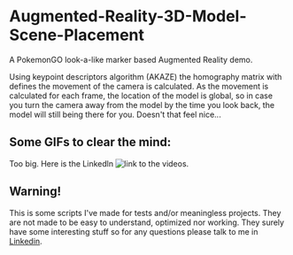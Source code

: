 # Augmented-Reality-3D-Model-Scene-Placement
A PokemonGO look-a-like marker based Augmented Reality demo.


Using keypoint descriptors algorithm (AKAZE) the homography matrix with defines the movement of the camera is calculated.
As the movement is calculated for each frame, the location of the model is global, so in case you turn the camera away from the model by the time you look back, the model will still being there for you. Doesn't that feel nice...

## Some GIFs to clear the mind:

Too big. Here is the Linkedln ![link](https://www.linkedin.com/feed/update/urn:li:activity:6737282491654131712/) to the videos.



## Warning!
This is some scripts I've made for tests and/or meaningless projects. They are not made to be easy to understand, optimized nor working. They surely have some interesting stuff so for any questions please talk to me in [Linkedin](https://www.linkedin.com/in/diego-bonilla-salvador/).


